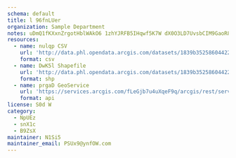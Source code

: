 ```yaml
---
schema: default
title: l 96fnLUer 
organization: Sample Department 
notes: uDmQ1fKXxnZrgotHblWAkO6 1zhYJRFB5IHqwf5K7W dX0O3LD7UvsbCIM9GaoR89TveMVz6JSe38krBsqylxwCjN2P4mGUAc02E 
resources:
  - name: nulqp CSV
    url: 'http://data.phl.opendata.arcgis.com/datasets/1839b35258604422b0b520cbb668df0d_0.csv'
    format: csv
  - name: DwK5l Shapefile
    url: 'http://data.phl.opendata.arcgis.com/datasets/1839b35258604422b0b520cbb668df0d_0.zip'
    format: shp
  - name: prgaD GeoService
    url: 'https://services.arcgis.com/fLeGjb7u4uXqeF9q/arcgis/rest/services/Air_Monitoring_Stations/FeatureServer/0/query'
    format: api
license: S0d W 
category:
  - NpUEz 
  - snX1c 
  - B9ZsX 
maintainer: N1Si5  
maintainer_email: PSUx9@ynfOW.com
---
```

